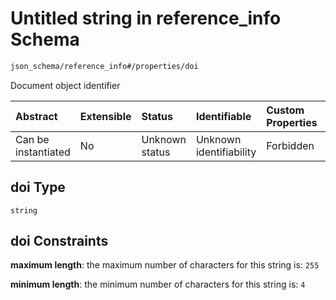# Untitled string in reference\_info Schema

```txt
json_schema/reference_info#/properties/doi
```

Document object identifier

| Abstract            | Extensible | Status         | Identifiable            | Custom Properties | Additional Properties | Access Restrictions | Defined In                                                                                |
| :------------------ | :--------- | :------------- | :---------------------- | :---------------- | :-------------------- | :------------------ | :---------------------------------------------------------------------------------------- |
| Can be instantiated | No         | Unknown status | Unknown identifiability | Forbidden         | Allowed               | none                | [reference\_info.schema.json\*](../out/reference_info.schema.json "open original schema") |

## doi Type

`string`

## doi Constraints

**maximum length**: the maximum number of characters for this string is: `255`

**minimum length**: the minimum number of characters for this string is: `4`
